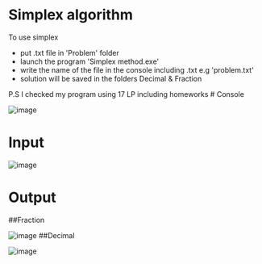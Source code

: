 # Simplex algorithm
To use simplex
<ul>
  <li>put .txt file in 'Problem' folder</li>
  <li>launch the program 'Simplex method.exe'</li>
  <li>write the name of the file in the console including .txt
	e.g 'problem.txt'</li>
  <li>solution will be saved in the folders Decimal & Fraction</li>
</ul>
P.S I checked my program using 17 LP including homeworks	
# Console

![image](https://user-images.githubusercontent.com/65315002/200413569-c86a7eef-3729-41b5-9d39-a784ba9a551a.png)
# Input

![image](https://user-images.githubusercontent.com/65315002/200413708-99db1d8f-44e3-4be0-b080-8909afb1797e.png)
# Output
##Fraction

![image](https://user-images.githubusercontent.com/65315002/200413959-31ee4ce0-0d8b-455f-bfb8-cb465825d259.png)
##Decimal

![image](https://user-images.githubusercontent.com/65315002/200413898-75f9f162-bf3c-409f-84ab-615099f4a501.png)
